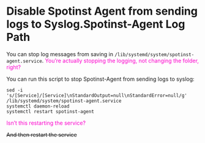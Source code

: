 <meta name="“robots”" content="“noindex”">

# Disable Spotinst Agent from sending logs to Syslog.Spotinst-Agent Log Path

You can stop log messages from saving in `/lib/systemd/system/spotinst-agent.service`. <font color="#FC01CC">You’re actually stopping the logging, not changing the folder, right?</font>

You can run this script to stop Spotinst-Agent from sending logs to syslog:

````
sed -i 's/[Service]/[Service]\nStandardOutput=null\nStandardError=null/g' /lib/systemd/system/spotinst-agent.service
systemctl daemon-reload
systemctl restart spotinst-agent
````
<font color="#FC01CC">Isn’t this restarting the service?</font>

~~And then restart the service~~
